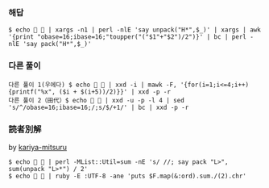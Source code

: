 ### 해답
```
$ echo 🍑 🍓 | xargs -n1 | perl -nlE 'say unpack("H*",$_)' | xargs | awk '{print "obase=16;ibase=16;"toupper("("$1"+"$2")/2")}' | bc | perl -nlE 'say pack("H*",$_)'
```
### 다른 풀이
```
다른 풀이 1(우에다) $ echo 🍑 🍓 | xxd -i | mawk -F, '{for(i=1;i<=4;i++){printf("%x", ($i + $(i+5))/2)}}' | xxd -p -r
다른 풀이 2（田代）$ echo 🍑 🍓 | xxd -u -p -l 4 | sed 's/^/obase=16;ibase=16;/;s/$/+1/' | bc | xxd -p -r
```

 ### 読者別解

 by [kariya-mitsuru](https://github.com/kariya-mitsuru)

```
$ echo 🍑 🍓 | perl -MList::Util=sum -nE 's/ //; say pack "L>", sum(unpack "L>*") / 2'
$ echo 🍑 🍓 | ruby -E :UTF-8 -ane 'puts $F.map(&:ord).sum./(2).chr'
```

